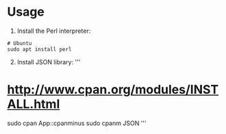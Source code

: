 # Usage
1. Install the Perl interpreter:
```
# Ubuntu
sudo apt install perl 
```
2. Install JSON library: 
'''
# http://www.cpan.org/modules/INSTALL.html
sudo cpan App::cpanminus
sudo cpanm JSON
'''
